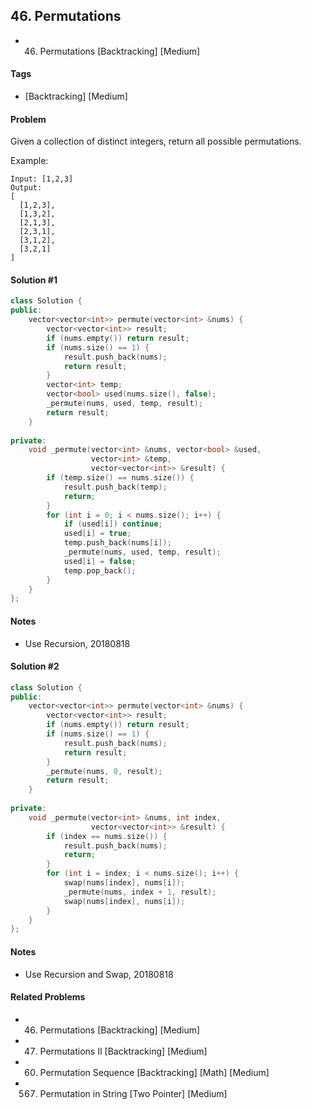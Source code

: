 ## 46. Permutations
- 46. Permutations [Backtracking] [Medium]

#### Tags
- [Backtracking] [Medium]

#### Problem
Given a collection of distinct integers, return all possible permutations.

Example:

    Input: [1,2,3]
    Output:
    [
      [1,2,3],
      [1,3,2],
      [2,1,3],
      [2,3,1],
      [3,1,2],
      [3,2,1]
    ]

#### Solution #1
``` C++
class Solution {
public:
    vector<vector<int>> permute(vector<int> &nums) {
        vector<vector<int>> result;
        if (nums.empty()) return result;
        if (nums.size() == 1) {
            result.push_back(nums);
            return result;
        }
        vector<int> temp;
        vector<bool> used(nums.size(), false);
        _permute(nums, used, temp, result);
        return result;
    }
    
private:
    void _permute(vector<int> &nums, vector<bool> &used, 
                  vector<int> &temp, 
                  vector<vector<int>> &result) {
        if (temp.size() == nums.size()) {
            result.push_back(temp);
            return;
        }
        for (int i = 0; i < nums.size(); i++) {
            if (used[i]) continue;
            used[i] = true;
            temp.push_back(nums[i]);
            _permute(nums, used, temp, result);
            used[i] = false;
            temp.pop_back();
        }
    }
};
```

#### Notes
- Use Recursion, 20180818

#### Solution #2
``` C++
class Solution {
public:
    vector<vector<int>> permute(vector<int> &nums) {
        vector<vector<int>> result;
        if (nums.empty()) return result;
        if (nums.size() == 1) {
            result.push_back(nums);
            return result;
        }
        _permute(nums, 0, result);
        return result;
    }
    
private:
    void _permute(vector<int> &nums, int index, 
                  vector<vector<int>> &result) {
        if (index == nums.size()) {
            result.push_back(nums);
            return;
        }
        for (int i = index; i < nums.size(); i++) {
            swap(nums[index], nums[i]);
            _permute(nums, index + 1, result);
            swap(nums[index], nums[i]);
        }
    }
};
```

#### Notes
- Use Recursion and Swap, 20180818

#### Related Problems
- 46. Permutations [Backtracking] [Medium]
- 47. Permutations II [Backtracking] [Medium]
- 60. Permutation Sequence [Backtracking] [Math] [Medium]
- 567. Permutation in String [Two Pointer] [Medium]
